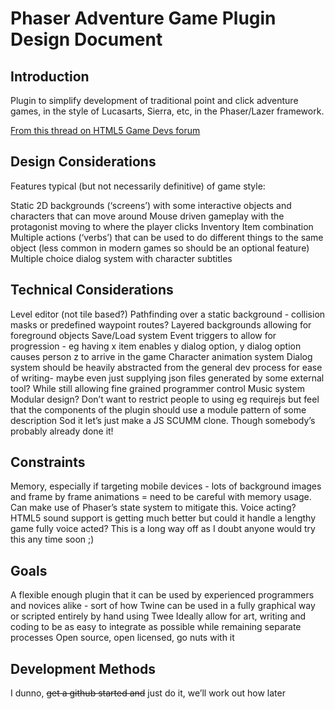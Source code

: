 Phaser Adventure Game Plugin Design Document
============================================
Introduction
------------
Plugin to simplify development of traditional point and click adventure games, in the style of Lucasarts, Sierra, etc, in the Phaser/Lazer framework.

[From this thread on HTML5 Game Devs forum](http://www.html5gamedevs.com/topic/3612-anyone-working-on-a-point-and-click-adventure)

Design Considerations
---------------------
Features typical (but not necessarily definitive) of game style:

Static 2D backgrounds (‘screens’) with some interactive objects and characters that can move around
Mouse driven gameplay with the protagonist moving to where the player clicks
Inventory
Item combination
Multiple actions (‘verbs’) that can be used to do different things to the same object (less common in modern games so should be an optional feature)
Multiple choice dialog system with character subtitles

Technical Considerations
------------------------
Level editor (not tile based?)
Pathfinding over a static background - collision masks or predefined waypoint routes?
Layered backgrounds allowing for foreground objects
Save/Load system
Event triggers to allow for progression - eg having x item enables y dialog option, y dialog option causes person z to arrive in the game
Character animation system
Dialog system should be heavily abstracted from the general dev process for ease of writing- maybe even just supplying json files generated by some external tool? While still allowing fine grained programmer control
Music system
Modular design? Don’t want to restrict people to using eg requirejs but feel that the components of the plugin should use a module pattern of some description
Sod it let’s just make a JS SCUMM clone. Though somebody’s probably already done it!

Constraints
-----------
Memory, especially if targeting mobile devices - lots of background images and frame by frame animations = need to be careful with memory usage. Can make use of Phaser’s state system to mitigate this.
Voice acting? HTML5 sound support is getting much better but could it handle a lengthy game fully voice acted? This is a long way off as I doubt anyone would try this any time soon ;)

Goals
-----
A flexible enough plugin that it can be used by experienced programmers and novices alike - sort of how Twine can be used in a fully graphical way or scripted entirely by hand using Twee
Ideally allow for art, writing and coding to be as easy to integrate as possible while remaining separate processes
Open source, open licensed, go nuts with it

Development Methods
-------------------
I dunno, <del>get a github started and</del> just do it, we’ll work out how later
